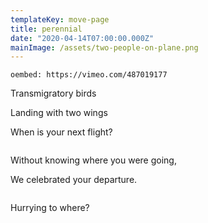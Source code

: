 ```yaml
---
templateKey: move-page
title: perennial
date: "2020-04-14T07:00:00.000Z"
mainImage: /assets/two-people-on-plane.png
---
```

<div class="lines-3"></div>

`oembed: https://vimeo.com/487019177`

<div class="lines-5"></div>

Transmigratory birds

Landing with two wings

When is your next flight?

<img src="/assets/ezgif.com-video-to-gif-copy.gif" alt="" title="" class="middle"></img>

<div class="lines-3"></div>

Without knowing where you were going,

We celebrated your departure.

<div class="lines-2"></div>

<img src="/assets/ezgif.com-video-to-gif.gif" alt="" title="" class="middle"></img>

<div class="lines-2"></div>

Hurrying to where?

<div class="lines-4"></div>